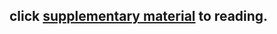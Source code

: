 ## click [supplementary material](https://github.com/Harold-Zhang/Harold-Zhang.github.io/blob/main/Lim%20-%20Methods%20for%20Accelerating%20Machine%20Learning%20in%20High%20.pdf) to reading.
